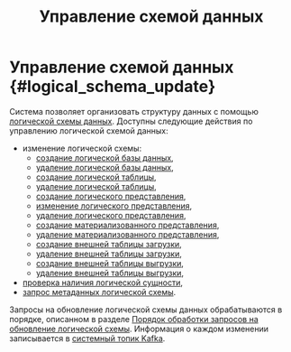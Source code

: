 ﻿---
layout: default
title: Управление схемой данных
nav_order: 2
parent: Работа с системой
has_children: true
has_toc: false
---

# Управление схемой данных {#logical_schema_update}

Система позволяет организовать структуру данных с помощью [логической схемы данных](../../overview/main_concepts/logical_schema/logical_schema.md). 
Доступны следующие действия по управлению логической схемой данных:
* изменение логической схемы:
  * [создание логической базы данных](create_db/create_db.md),
  * [удаление логической базы данных](drop_db/drop_db.md),
  * [создание логической таблицы](create_table/create_table.md),
  * [удаление логической таблицы](drop_table/drop_table.md),
  * [создание логического представления](create_view/create_view.md),
  * [изменение логического представления](alter_view/alter_view.md),
  * [удаление логического представления](drop_view/drop_view.md),
  * [создание материализованного представления](create_materialized_view/create_materialized_view.md),
  * [удаление материализованного представления](drop_materialized_view/drop_materialized_view.md),
  * [создание внешней таблицы загрузки](create_upload_table/create_upload_table.md),
  * [удаление внешней таблицы загрузки](drop_upload_table/drop_upload_table.md),
  * [создание внешней таблицы выгрузки](create_download_table/create_download_table.md),
  * [удаление внешней таблицы выгрузки](drop_download_table/drop_download_table.md),
* [проверка наличия логической сущности](entity_presence_check/entity_presence_check.md),
* [запрос метаданных логической схемы](request_from_schema/request_from_schema.md).

Запросы на обновление логической схемы данных обрабатываются в порядке, описанном в разделе 
[Порядок обработки запросов на обновление логической схемы](../../overview/interactions/ddl_processing/ddl_processing.md).
Информация о каждом изменении записывается в [системный топик Kafka](../../reference/system_topic_format/system_topic_format.md).